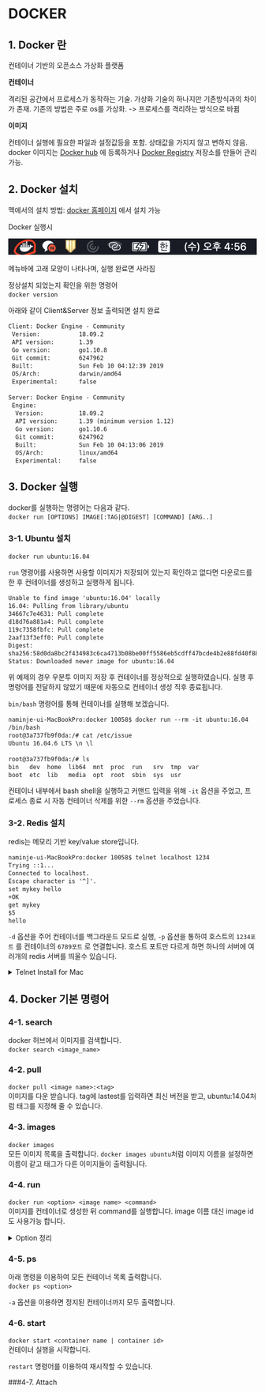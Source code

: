 # DOCKER




## 1. Docker 란

컨테이너 기반의 오픈소스 가상화 플랫폼

**컨테이너** 

격리된 공간에서 프로세스가 동작하는 기술. 가상화 기술의 하나지만 기존방식과의 차이가 존재. 기존의 방법은 주로 os를 가상화. -> 프로세스를 격리하는 방식으로 바뀜

**이미지** 

컨테이너 실행에 필요한 파일과 설정값등을 포함. 상태값을 가지지 않고 변하지 않음. docker 이미지는 [Docker hub](https://hub.docker.com) 에 등록하거나 [Docker Registry](https://docs.docker.com/registry/) 저장소를 만들어 관리 가능.

## 2. Docker 설치

맥에서의 설치 방법: [docker 홈페이지](https://docs.docker.com) 에서 설치 가능

Docker 실행시 

![docker-menubar](./images/docker-menubar.png)

메뉴바에 고래 모양이 나타나며, 실행 완료면 사라짐  <br/>

정상설치 되었는지 확인을 위한 명령어<br /> `docker version` 

아래와 같이 Client&Server 정보 출력되면 설치 완료

```
Client: Docker Engine - Community
 Version:           18.09.2
 API version:       1.39
 Go version:        go1.10.8
 Git commit:        6247962
 Built:             Sun Feb 10 04:12:39 2019
 OS/Arch:           darwin/amd64
 Experimental:      false

Server: Docker Engine - Community
 Engine:
  Version:          18.09.2
  API version:      1.39 (minimum version 1.12)
  Go version:       go1.10.6
  Git commit:       6247962
  Built:            Sun Feb 10 04:13:06 2019
  OS/Arch:          linux/amd64
  Experimental:     false
```

## 3. Docker 실행

docker를 실행하는 명령어는 다음과 같다.<br /> `docker run [OPTIONS] IMAGE[:TAG|@DIGEST] [COMMAND] [ARG..]`

### 3-1. Ubuntu 설치

 `docker run ubuntu:16.04`

`run` 명령어를 사용하면 사용할 이미지가 저장되어 있는지 확인하고 없다면 다운로드를 한 후 컨테이너를 생성하고 실행하게 됩니다.

```
Unable to find image 'ubuntu:16.04' locally
16.04: Pulling from library/ubuntu
34667c7e4631: Pull complete 
d18d76a881a4: Pull complete 
119c7358fbfc: Pull complete 
2aaf13f3eff0: Pull complete 
Digest: sha256:58d0da8bc2f434983c6ca4713b08be00ff5586eb5cdff47bcde4b2e88fd40f88
Status: Downloaded newer image for ubuntu:16.04
```

위 예제의 경우 우분투 이미지 저장 후 컨테이너를 정상적으로 실행하였습니다. 실행 후 명령어를 전달하지 않았기 때문에 자동으로 컨테이너 생성 직후 종료됩니다.

`bin/bash` 명령어를 통해 컨테이너를 실행해 보겠습니다.

```
naminje-ui-MacBookPro:docker 10058$ docker run --rm -it ubuntu:16.04 /bin/bash
root@3a737fb9f0da:/# cat /etc/issue
Ubuntu 16.04.6 LTS \n \l

root@3a737fb9f0da:/# ls
bin   dev  home  lib64  mnt  proc  run   srv  tmp  var
boot  etc  lib   media  opt  root  sbin  sys  usr
```

컨테이너 내부에서 bash shell을 실행하고 커맨드 입력을 위해 `-it` 옵션을 주었고, 프로세스 종료 시 자동 컨테이너 삭제를 위한 `--rm` 옵션을 주었습니다.

### 3-2. Redis 설치

redis는 메모리 기반 key/value store입니다.

```
naminje-ui-MacBookPro:docker 10058$ telnet localhost 1234
Trying ::1...
Connected to localhost.
Escape character is '^]'.
set mykey hello
+OK
get mykey
$5
hello
```

`-d` 옵션을 주어 컨테이너를 백그라운드 모드로 실행, `-p` 옵션을 통하여 호스트의 `1234포트` 를 컨테이너의 `6789포트` 로 연결합니다. 호스트 포트만 다르게 하면 하나의 서버에 여러개의 redis 서버를 띄울수 있습니다.

<details>
  <summary> Telnet Install for Mac</summary></br>
  <code>
    /usr/bin/ruby -e "$(curl -fsSL https://raw.githubusercontent.com/Homebrew/install/master/install)" </code></br>
  위의 명령어를 이용하여 brew 다운로드합니다.</br>
	<code>brew tap theeternalsw0rd/telnet</code></br>
	<code>brew install telnet</code></br>
	위 명령어를 이용하여 telnet 설치를 완료합니다.</br></br>
  *<code>/usr/local/share/man/man7 is not writable.</code>오류 시</br>
  <code>sudo chown -R $(whoami) /usr/local</code> 명령어를 이용하여 해결
</details>

## 4. Docker 기본 명령어

### 4-1. search

docker 허브에서 이미지를 검색합니다.<br/> `docker search <image_name>`

### 4-2. pull

`docker pull <image name>:<tag>` <br/> 이미지를 다운 받습니다. tag에 lastest를 입력하면 최신 버전을 받고, ubuntu:14.04처럼 태그를 지정해 줄 수 있습니다.

### 4-3. images

`docker images` <br/> 모든 이미지 목록을 출력합니다. `docker images ubuntu`처럼 이미지 이름을 설정하면 이름이 같고 태그가 다른 이미지들이 출력됩니다.

### 4-4. run

`docker run <option> <image name> <command> ` <br /> 이미지를 컨테이너로 생성한 뒤 command를 실행합니다. image 이름 대신 image id 도 사용가능 합니다.

<details>
  <summary>Option 정리</summary>
  -a, --attach=[]: 컨테이너에 표준 입력(stdin), 표준 출력(stdout), 표준 에러(stderr)를 연결합니다.<br>
--attach=”stdin”<br>
--add-host=[]: 컨테이너의 /etc/hosts에 호스트 이름과 IP 주소를 추가합니다.<br>
--add-host=hello:192.168.0.10<br>
-c, --cpu-shares=0: CPU 자원 분배 설정입니다. 설정의 기본 값은 1024이며 각 값은 상대적으로 적용됩니다.<br>
--cpu-shares=2048처럼 설정하면 기본 값 보다 두 배 많은 CPU 자원을 할당합니다.<br>
이 설정 값은 리눅스 커널의 cgroups에서 사용됩니다.<br>
--cap-add=[]: 컨테이너에서 cgroups의 특정 Capability를 사용합니다. ALL을 지정하면 모든 Capability를 사용합니다.<br>
--cap-add=”MKNOD” --cap-add=”NET_ADMIN”처럼 설정합니다. 모든 Capability 목록은 다음 링크를 참조하기 바랍니다.<br>
<a href="http://linux.die.net/man/7/capabilities">http://linux.die.net/man/7/capabilities</a><br>
--cap-drop=[]: 컨테이너에서 cgroups의 특정 Capability를 제외합니다.<br>
--cidfile=””: cid 파일 경로를 설정합니다. cid 파일에는 생성된 컨테이너의 ID가 저장됩니다.<br>
--cpuset=””: 멀티코어 CPU에서 컨테이너가 실행될 코어를 설정합니다.<br>
--cpuset=”0,1”처럼 설정하면 첫 번째, 두 번째 CPU 코어를 사용합니다.<br>
--cpuset=”0-3”처럼 설정하면 첫 번째 CPU 코어부터 네 번째까지 사용합니다.<br>
-d, --detach=false: Detached 모드입니다. 보통 데몬 모드라고 부르며 컨테이너가 백그라운드로 실행됩니다.<br>
--device=[]: 호스트의 장치를 컨테이너에서 사용할 수 있도록 연결합니다. <호스트 장치>:<컨테이너 장치> 형식입니다.<br>
--device=”/dev/sda1:/dev/sda1”처럼 설정하면 호스트의 /dev/sda1 블록 장치를 컨테이너에서도 사용할 수 있습니다.<br>
--dns=[]: 컨테이너에서 사용할 DNS 서버를 설정합니다.<br>
--dns=”8.8.8.8”<br>
--dns-search=[]: 컨테이너에서 사용할 DNS 검색 도메인을 설정합니다.<br>
--dns-search=”example.com”처럼 설정하면 DNS 서버에 hello를 질의할 때 hello.example.com을 먼저를 찾습니다.<br>
-e, --env=[]: 컨테이너에 환경 변수를 설정합니다. 보통 설정 값이나 비밀번호를 전달할 때 사용합니다.<br>
-e MYSQL_ROOT_PASSWORD=examplepassword<br>
--entrypoint=””: Dockerfile의 ENTRYPOINT 설정을 무시하고 강제로 다른 값을 설정합니다.<br>
--entrypoint=”/bin/bash”<br>
--env-file=[]: 컨테이너에 환경 변수가 설정된 파일을 적용합니다.<br>
--env-file=”/etc/environment”<br>
--expose=[]: 컨테이너의 포트를 호스트와 연결만 하고 외부에는 노출하지 않습니다.<br>
--expose=”3306”<br>
-h, --hostname=””: 컨테이너의 호스트 이름을 설정합니다.<br>
-i, --interactive=false: 표준 입력(stdin)을 활성화하며 컨테이너와 연결(attach)되어 있지 않더라도 표준 입력을 유지합니다. 보통 이 옵션을 사용하여 Bash에 명령을 입력합니다.<br>
--link=[]: 컨테이너끼리 연결합니다. <컨테이너 이름>:<별칭> 형식입니다.<br>
--link=”db:db”<br>
--lxc-conf=[]: LXC 드라이버를 사용한다면 LXC 옵션을 설정할 수 있습니다.<br>
--lxc-conf=”lxc.cgroup.cpuset.cpus = 0,1”<br>
-m, --memory=””: 메모리 한계를 설정합니다. <숫자><단위> 형식이며 단위는 b, k, m, g를 사용할 수 있습니다.<br>
--memory=”100000b”<br>
--memory=”1000k”<br>
--memory=”128m”<br>
--memory=”1g”<br>
--name=””: 컨테이너에 이름을 설정합니다.<br>
--net=”bridge”: 컨테이너의 네트워크 모드를 설정합니다.<br>
bridge: Docker 네트워크 브리지에 새 네트워크를 생성합니다.<br>
none: 네트워크를 사용하지 않습니다.<br>
container:<컨테이너 이름, ID>: 다른 컨테이너의 네트워크를 함께 사용합니다.<br>
host: 컨테이너 안에서 호스트의 네트워크를 그대로 사용합니다. 호스트 네트워크를 사용하면 D-Bus를 통하여 호스트의 모든 시스템 서비스에 접근할 수 있으므로 보안에 취약해집니다.<br>
-P, --publish-all=false: 호스트에 연결된 컨테이너의 모든 포트를 외부에 노출합니다.<br>
-p, --publish=[]: 호스트에 연결된 컨테이너의 특정 포트를 외부에 노출합니다. 보통 웹 서버의 포트를 노출할 때 주로 사용합니다.<br>
<호스트 포트>:<컨테이너 포트> 예) -p 80:80<br>
<IP 주소>:<호스트 포트>:<컨테이너 포트> 호스트에 네트워크 인터페이스가 여러 개이거나 IP 주소가 여러 개 일 때 사용합니다. 예) -p 192.168.0.10:80:80<br>
<IP 주소>::<컨테이너 포트> 호스트 포트를 설정하지 않으면 호스트의 포트 번호가 무작위로 설정됩니다. 예) -p 192.168.0.10::80<br>
<컨테이너 포트> 컨테이너 포트만 설정하면 호스트의 포트 번호가 무작위로 설정됩니다. 예) -p 80<br>
--privileged=false: 컨테이너 안에서 호스트의 리눅스 커널 기능(Capability)을 모두 사용합니다.<br>
--restart=””: 컨테이너 안의 프로세스 종료 시 재시작 정책을 설정합니다.<br>
no: 프로세스가 종료되더라도 컨테이너를 재시작하지 않습니다. 예) --restart=”no”<br>
on-failure: 프로세스의 Exit Code가 0이 아닐 때만 재시작합니다. 재시도 횟수를 지정할 수 있습니다. 횟수를 지정하지 않으면 계속 재시작합니다. 예) --restart=”on-failure:10”<br>
always: 프로세스의 Exit Code와 상관없이 재시작합니다. 예) --restart=”always”<br>
--rm=false: 컨테이너 안의 프로세스가 종료되면 컨테이너를 자동으로 삭제합니다. -d 옵션과 함께 사용할 수 없습니다.<br>
--security-opt=[]: SELinux, AppArmor 옵션을 설정합니다.<br>
--security-opt=”label:level:TopSecret”<br>
--sig-proxy=true: 모든 시그널을 프로세스에 전달합니다(TTY 모드가 아닐 때도). 단 SIGCHLD, SIGKILL, SIGSTOP 시그널은 전달하지 않습니다.<br>
-t, --tty=false: TTY 모드(pseudo-TTY)를 사용합니다. Bash를 사용하려면 이 옵션을 설정해야 합니다. 이 옵션을 설정하지 않으면 명령을 입력할 수는 있지만 셸이 표시되지 않습니다.<br>
-u, --user=””: 컨테이너가 실행될 리눅스 사용자 계정 이름 또는 UID를 설정합니다.<br>
-v, --volume=[]: 데이터 볼륨을 설정입니다. 호스트와 공유할 디렉터리를 설정하여 파일을 컨테이너에 저장하지 않고 호스트에 바로 저장합니다. 호스트 디렉터리 뒤에 :ro, :rw를 붙여서 읽기 쓰기 설정을 할 수 있으며 기본 값은 :rw입니다. 자세한 내용은 ‘6.4 Docker 데이터 볼륨 사용하기’를 참조하기 바랍니다.<br>
<컨테이너 디렉터리> 예) -v /data<br>
<호스트 디렉터리>:<컨테이너 디렉터리> 예) -v /data:/data<br>
<호스트 디렉터리>:<컨테이너 디렉터리>:<ro, rw> 예) -v /data:/data:ro<br>
<호스트 파일>:<컨테이너 파일> 예) -v /var/run/docker.sock:/var/run/docker.sock--vol<br>
 umes-from=[]: 데이터 볼륨 컨테이너를 연결하며 <컨테이너 이름, ID>:<ro, rw> 형식으로 설정합니다. 기본적으로 읽기 쓰기 설정은 -v 옵션의 설정을 따릅니다. 자세한 내용은 ‘6.5 Docker 데이터 볼륨 컨테이너 사용하기’를 참조하기 바랍니다.<br>
--volumes-from=”hello”<br>
--volumes-from=”hello:ro”처럼 설정하면 데이터 볼륨을 읽기 전용으로 사용합니다.<br>
--volumes-from=”hello:rw”처럼 설정하면 데이터 볼륨에 읽기 쓰기 모두 할 수 있습니다.<br>
-w, --workdir=””: 컨테이너 안의 프로세스가 실행될 디렉터리를 설정합니다.<br>
--workdir=”/var/www”<br>
</details>

### 4-5. ps

아래 명령을 이용하여 모든 컨테이너 목록 출력합니다.<br /> `docker ps <option>`

`-a` 옵션을 이용하면 정지된 컨테이너까지 모두 출력합니다.

### 4-6. start

`docker start <container name | container id>` <br /> 컨테이너 실행을 시작합니다.

`restart` 명령어를 이용하여 재시작할 수 있습니다.

###4-7. Attach